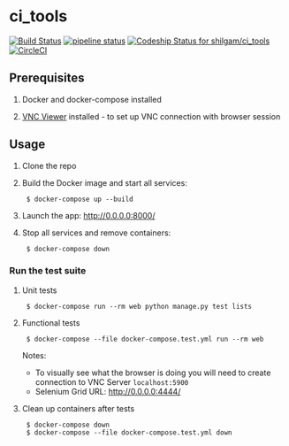 # ci_tools

[![Build Status](https://travis-ci.com/shilgam/ci_tools.svg?branch=master)](https://travis-ci.com/shilgam/ci_tools) [![pipeline status](https://gitlab.com/shilgam1/ci_tools/badges/master/pipeline.svg)](https://gitlab.com/shilgam1/ci_tools/commits/master) [![Codeship Status for shilgam/ci_tools](https://app.codeship.com/projects/84dc83c0-1686-0137-368c-02228243811b/status?branch=master)](https://app.codeship.com/projects/327923) [![CircleCI](https://circleci.com/gh/shilgam/ci_tools.svg?style=svg)](https://circleci.com/gh/shilgam/ci_tools)

## Prerequisites

1. Docker and docker-compose installed

2. [VNC Viewer](https://www.realvnc.com/en/connect/download/viewer/) installed - to set up VNC connection with browser session

## Usage

1. Clone the repo

1. Build the Docker image and start all services:

        $ docker-compose up --build

1. Launch the app: http://0.0.0.0:8000/

1. Stop all services and remove containers:

        $ docker-compose down

### Run the test suite

1. Unit tests

        $ docker-compose run --rm web python manage.py test lists

1. Functional tests

        $ docker-compose --file docker-compose.test.yml run --rm web
    Notes:
    - To visually see what the browser is doing you will need to create connection to VNC Server `localhost:5900`
    - Selenium Grid URL: http://0.0.0.0:4444/

1. Clean up containers after tests

        $ docker-compose down
        $ docker-compose --file docker-compose.test.yml down

